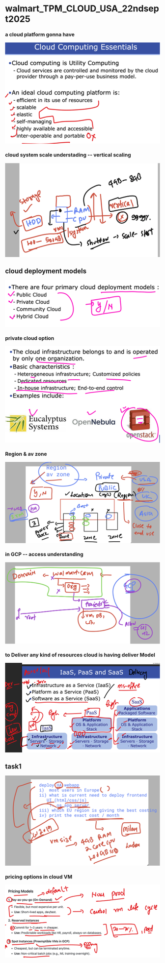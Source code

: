 # walmart_TPM_CLOUD_USA_22ndsept2025

### a cloud platform gonna have 

<img src="cl1.png">

### cloud system scale understading -- vertical scaling 

<img src="cl2.png">

## cloud deployment models 

<img src="cl3.png">

### private cloud option

<img src="cl4.png">

### Region & av zone 

<img src="cl5.png">

### in GCP -- access understanding 

<img src="cl6.png">

### to Deliver any kind of resources cloud is having deliver Model 

<img src="cl7.png">

## task1 

<img src="task1.png">

### pricing options in cloud VM 



<img src="price.png">